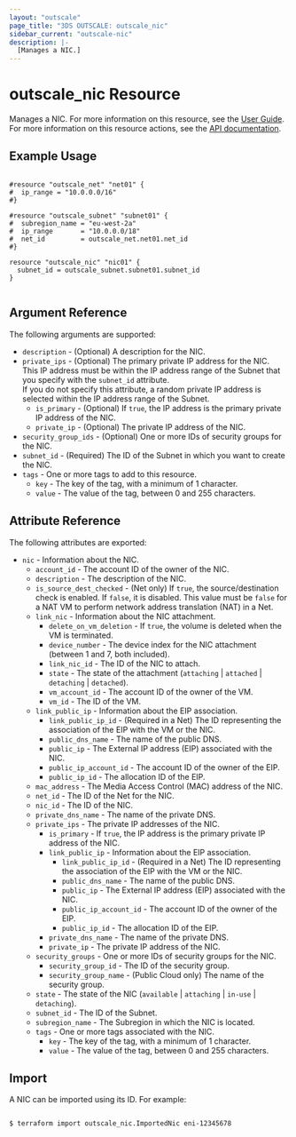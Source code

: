 ```yaml
---
layout: "outscale"
page_title: "3DS OUTSCALE: outscale_nic"
sidebar_current: "outscale-nic"
description: |-
  [Manages a NIC.]
---
```


# outscale_nic Resource

Manages a NIC.
For more information on this resource, see the [User Guide](https://wiki.outscale.net/display/EN/About+FNIs).
For more information on this resource actions, see the [API documentation](https://docs.outscale.com/api#3ds-outscale-api-nic).

## Example Usage

```hcl

#resource "outscale_net" "net01" {
#  ip_range = "10.0.0.0/16"
#}

#resource "outscale_subnet" "subnet01" {
#  subregion_name = "eu-west-2a"
#  ip_range       = "10.0.0.0/18"
#  net_id         = outscale_net.net01.net_id
#}

resource "outscale_nic" "nic01" {
  subnet_id = outscale_subnet.subnet01.subnet_id
}


```

## Argument Reference

The following arguments are supported:

* `description` - (Optional) A description for the NIC.
* `private_ips` - (Optional) The primary private IP address for the NIC.  
  This IP address must be within the IP address range of the Subnet that you specify with the `subnet_id` attribute.  
  If you do not specify this attribute, a random private IP address is selected within the IP address range of the Subnet.
  * `is_primary` - (Optional) If `true`, the IP address is the primary private IP address of the NIC.
  * `private_ip` - (Optional) The private IP address of the NIC.
* `security_group_ids` - (Optional) One or more IDs of security groups for the NIC.
* `subnet_id` - (Required) The ID of the Subnet in which you want to create the NIC.
* `tags` - One or more tags to add to this resource.
    * `key` - The key of the tag, with a minimum of 1 character.
    * `value` - The value of the tag, between 0 and 255 characters.

## Attribute Reference

The following attributes are exported:

* `nic` - Information about the NIC.
  * `account_id` - The account ID of the owner of the NIC.
  * `description` - The description of the NIC.
  * `is_source_dest_checked` - (Net only) If `true`, the source/destination check is enabled. If `false`, it is disabled. This value must be `false` for a NAT VM to perform network address translation (NAT) in a Net.
  * `link_nic` - Information about the NIC attachment.
    * `delete_on_vm_deletion` - If `true`, the volume is deleted when the VM is terminated.
    * `device_number` - The device index for the NIC attachment (between 1 and 7, both included).
    * `link_nic_id` - The ID of the NIC to attach.
    * `state` - The state of the attachment (`attaching` \| `attached` \| `detaching` \| `detached`).
    * `vm_account_id` - The account ID of the owner of the VM.
    * `vm_id` - The ID of the VM.
  * `link_public_ip` - Information about the EIP association.
    * `link_public_ip_id` - (Required in a Net) The ID representing the association of the EIP with the VM or the NIC.
    * `public_dns_name` - The name of the public DNS.
    * `public_ip` - The External IP address (EIP) associated with the NIC.
    * `public_ip_account_id` - The account ID of the owner of the EIP.
    * `public_ip_id` - The allocation ID of the EIP.
  * `mac_address` - The Media Access Control (MAC) address of the NIC.
  * `net_id` - The ID of the Net for the NIC.
  * `nic_id` - The ID of the NIC.
  * `private_dns_name` - The name of the private DNS.
  * `private_ips` - The private IP addresses of the NIC.
    * `is_primary` - If `true`, the IP address is the primary private IP address of the NIC.
    * `link_public_ip` - Information about the EIP association.
      * `link_public_ip_id` - (Required in a Net) The ID representing the association of the EIP with the VM or the NIC.
      * `public_dns_name` - The name of the public DNS.
      * `public_ip` - The External IP address (EIP) associated with the NIC.
      * `public_ip_account_id` - The account ID of the owner of the EIP.
      * `public_ip_id` - The allocation ID of the EIP.
    * `private_dns_name` - The name of the private DNS.
    * `private_ip` - The private IP address of the NIC.
  * `security_groups` - One or more IDs of security groups for the NIC.
    * `security_group_id` - The ID of the security group.
    * `security_group_name` - (Public Cloud only) The name of the security group.
  * `state` - The state of the NIC (`available` \| `attaching` \| `in-use` \| `detaching`).
  * `subnet_id` - The ID of the Subnet.
  * `subregion_name` - The Subregion in which the NIC is located.
  * `tags` - One or more tags associated with the NIC.
    * `key` - The key of the tag, with a minimum of 1 character.
    * `value` - The value of the tag, between 0 and 255 characters.

## Import

A NIC can be imported using its ID. For example:

```

$ terraform import outscale_nic.ImportedNic eni-12345678

```